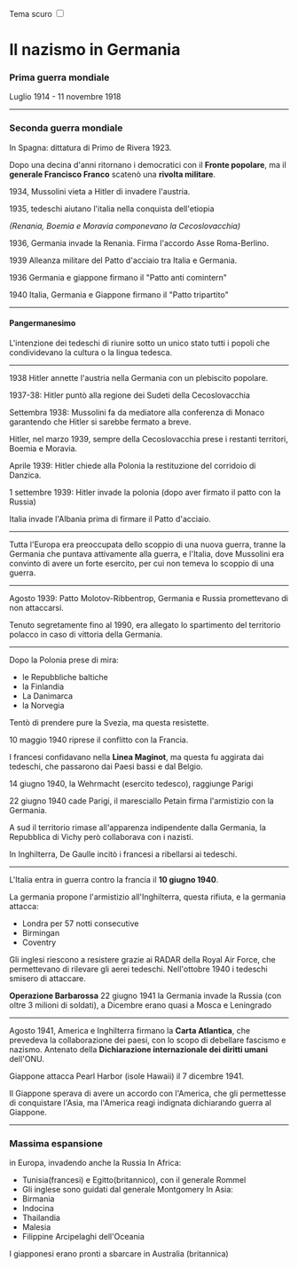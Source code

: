 <link rel="stylesheet" href="../style.css">

<label style="" for="tema-scuro">Tema scuro
    <input type="checkbox" id="tema-scuro"></input>
</label>

# Il nazismo in Germania


### Prima guerra mondiale 
Luglio 1914 - 11 novembre 1918

---
### Seconda guerra mondiale
In Spagna: dittatura di Primo de Rivera 1923.

Dopo una decina d'anni ritornano i democratici con il **Fronte popolare**, ma il **generale Francisco Franco** scatenò una **rivolta militare**.

1934, Mussolini vieta a Hitler di invadere l'austria.

1935, tedeschi aiutano l'italia nella conquista dell'etiopia

_(Renania, Boemia e Moravia componevano la Cecoslovacchia)_

1936, Germania invade la Renania. Firma l'accordo Asse Roma-Berlino. 

1939 Alleanza militare del Patto d'acciaio tra Italia e Germania.

1936 Germania e giappone firmano il "Patto anti comintern"

1940 Italia, Germania e Giappone firmano il "Patto tripartito"

---

#### Pangermanesimo
L'intenzione dei tedeschi di riunire sotto un unico stato tutti i popoli che condividevano la cultura o la lingua tedesca.

---

1938 Hitler annette l'austria nella Germania con un plebiscito popolare.

1937-38: Hitler puntò alla regione dei Sudeti della Cecoslovacchia

Settembra 1938: Mussolini fa da mediatore alla conferenza di Monaco garantendo che Hitler si sarebbe fermato a breve.

Hitler, nel marzo 1939, sempre della Cecoslovacchia prese i restanti territori, Boemia e Moravia.

Aprile 1939: Hitler chiede alla Polonia la restituzione del corridoio di Danzica.

1 settembre 1939: Hitler invade la polonia (dopo aver firmato il patto con la Russia)

Italia invade l'Albania prima di firmare il Patto d'acciaio.

---

Tutta l'Europa era preoccupata dello scoppio di una nuova guerra, tranne la Germania che puntava attivamente alla guerra, e l'Italia, dove Mussolini era convinto di avere un forte esercito, per cui non temeva lo scoppio di una guerra.

---

Agosto 1939: Patto Molotov-Ribbentrop, Germania e Russia promettevano di non attaccarsi.

Tenuto segretamente fino al 1990, era allegato lo spartimento del territorio polacco in caso di vittoria della Germania.

---

Dopo la Polonia prese di mira:
- le Repubbliche baltiche
- la Finlandia
- La Danimarca
- la Norvegia
  
Tentò di prendere pure la Svezia, ma questa resistette.

10 maggio 1940 riprese il conflitto con la Francia.

I francesi confidavano nella **Linea Maginot**, ma questa fu aggirata dai tedeschi, che passarono dai Paesi bassi e dal Belgio.

14 giugno 1940, la Wehrmacht (esercito tedesco), raggiunge Parigi

22 giugno 1940 cade Parigi, il maresciallo Petain firma l'armistizio con la Germania.

A sud il territorio rimase all'apparenza indipendente dalla Germania, la Repubblica di Vichy però collaborava con i nazisti.

In Inghilterra, De Gaulle incitò i francesi a ribellarsi ai tedeschi.


---

L'Italia entra in guerra contro la francia il **10 giugno 1940**.

La germania propone l'armistizio all'Inghilterra, questa rifiuta, e la germania attacca:
- Londra per 57 notti consecutive
- Birmingan
- Coventry

Gli inglesi riescono a resistere grazie ai RADAR della Royal Air Force, che permettevano di rilevare gli aerei tedeschi. Nell'ottobre 1940 i tedeschi smisero di attaccare.

**Operazione Barbarossa** 22 giugno 1941 la Germania invade la Russia (con oltre 3 milioni di soldati), a Dicembre erano quasi a Mosca e Leningrado

---

Agosto 1941, America e Inghilterra firmano la **Carta Atlantica**, che prevedeva la collaborazione dei paesi, con lo scopo di debellare fascismo e nazismo. Antenato della **Dichiarazione internazionale dei diritti umani** dell'ONU.

Giappone attacca Pearl Harbor (isole Hawaii) il 7 dicembre 1941.

Il Giappone sperava di avere un accordo con l'America, che gli permettesse di conquistare l'Asia, ma l'America reagì indignata dichiarando guerra al Giappone.

---

### Massima espansione
in Europa, invadendo anche la Russia
In Africa: 
  - Tunisia(francesi) e Egitto(britannico), con il generale Rommel
  - Gli inglese sono guidati dal generale Montgomery 
In Asia:
  - Birmania
  - Indocina
  - Thailandia
  - Malesia
  - Filippine
Arcipelaghi dell'Oceania

I giapponesi erano pronti a sbarcare in Australia (britannica)



